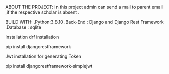 

ABOUT THE PROJECT:
in this project admin can send a mail to parent email ,if the respective scholar is absent .

BUILD WITH:
.Python:3.8.10
.Back-End : Django and Django Rest Framework
.Database : sqlite

Installation
drf installation

pip install djangorestframework

Jwt installation for generating Token

pip install djangorestframework-simplejwt
